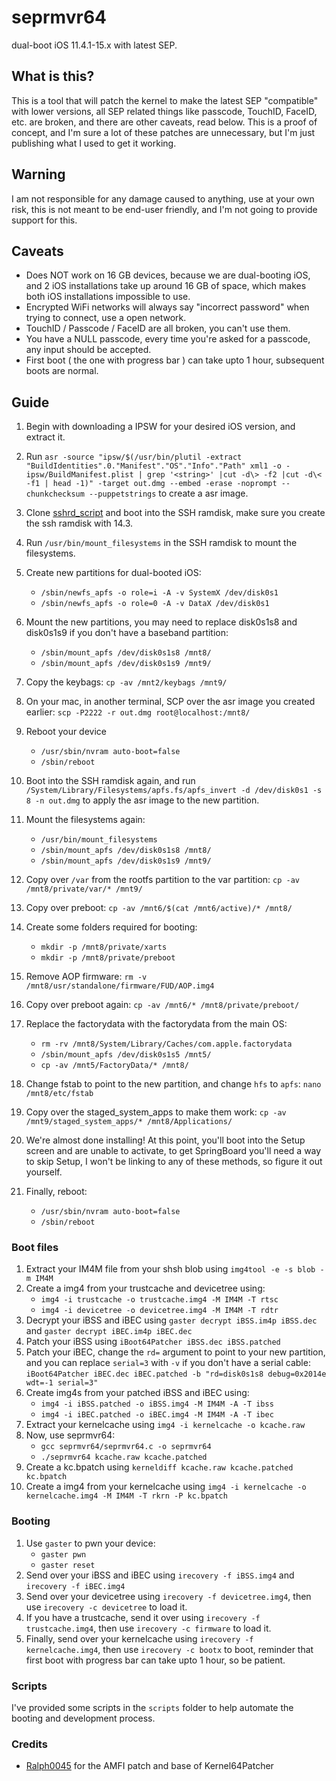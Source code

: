 # seprmvr64
dual-boot iOS 11.4.1-15.x with latest SEP.

## What is this?
This is a tool that will patch the kernel to make the latest SEP "compatible" with lower versions, all SEP related things like passcode, TouchID, FaceID, etc. are broken, and there are other caveats, read below. This is a proof of concept, and I'm sure a lot of these patches are unnecessary, but I'm just publishing what I used to get it working.

## Warning
I am not responsible for any damage caused to anything, use at your own risk, this is not meant to be end-user friendly, and I'm not going to provide support for this.

## Caveats
* Does NOT work on 16 GB devices, because we are dual-booting iOS, and 2 iOS installations take up around 16 GB of space, which makes both iOS installations impossible to use.
* Encrypted WiFi networks will always say "incorrect password" when trying to connect, use a open network.
* TouchID / Passcode / FaceID are all broken, you can't use them.
* You have a NULL passcode, every time you're asked for a passcode, any input should be accepted.
* First boot ( the one with progress bar ) can take upto 1 hour, subsequent boots are normal.

## Guide
1. Begin with downloading a IPSW for your desired iOS version, and extract it.
2. Run `asr -source "ipsw/$(/usr/bin/plutil -extract "BuildIdentities".0."Manifest"."OS"."Info"."Path" xml1 -o - ipsw/BuildManifest.plist | grep '<string>' |cut -d\> -f2 |cut -d\< -f1 | head -1)" -target out.dmg --embed -erase -noprompt --chunkchecksum --puppetstrings` to create a asr image.
3. Clone [sshrd_script](https://github.com/verygenericname/sshrd_script) and boot into the SSH ramdisk, make sure you create the ssh ramdisk with 14.3.
4. Run `/usr/bin/mount_filesystems` in the SSH ramdisk to mount the filesystems.
5. Create new partitions for dual-booted iOS:
    * `/sbin/newfs_apfs -o role=i -A -v SystemX /dev/disk0s1`
    * `/sbin/newfs_apfs -o role=0 -A -v DataX /dev/disk0s1`

6. Mount the new partitions, you may need to replace disk0s1s8 and disk0s1s9 if you don't have a baseband partition:
    * `/sbin/mount_apfs /dev/disk0s1s8 /mnt8/`
    * `/sbin/mount_apfs /dev/disk0s1s9 /mnt9/`

7. Copy the keybags: `cp -av /mnt2/keybags /mnt9/`
8. On your mac, in another terminal, SCP over the asr image you created earlier: `scp -P2222 -r out.dmg root@localhost:/mnt8/`
9. Reboot your device
    * `/usr/sbin/nvram auto-boot=false`
    * `/sbin/reboot`
10. Boot into the SSH ramdisk again, and run `/System/Library/Filesystems/apfs.fs/apfs_invert -d /dev/disk0s1 -s 8 -n out.dmg` to apply the asr image to the new partition.
11. Mount the filesystems again:
    * `/usr/bin/mount_filesystems`
    * `/sbin/mount_apfs /dev/disk0s1s8 /mnt8/`
    * `/sbin/mount_apfs /dev/disk0s1s9 /mnt9/`
12. Copy over `/var` from the rootfs partition to the var partition: `cp -av /mnt8/private/var/* /mnt9/`
13. Copy over preboot: `cp -av /mnt6/$(cat /mnt6/active)/* /mnt8/`
14. Create some folders required for booting:
    * `mkdir -p /mnt8/private/xarts`
    * `mkdir -p /mnt8/private/preboot`
15. Remove AOP firmware: `rm -v /mnt8/usr/standalone/firmware/FUD/AOP.img4`
16. Copy over preboot again: `cp -av /mnt6/* /mnt8/private/preboot/`
17. Replace the factorydata with the factorydata from the main OS:
    * `rm -rv /mnt8/System/Library/Caches/com.apple.factorydata`
    * `/sbin/mount_apfs /dev/disk0s1s5 /mnt5/`
    * `cp -av /mnt5/FactoryData/* /mnt8/`
18. Change fstab to point to the new partition, and change `hfs` to `apfs`: `nano /mnt8/etc/fstab`
19. Copy over the staged_system_apps to make them work: `cp -av /mnt9/staged_system_apps/* /mnt8/Applications/`
20. We're almost done installing! At this point, you'll boot into the Setup screen and are unable to activate, to get SpringBoard you'll need a way to skip Setup, I won't be linking to any of these methods, so figure it out yourself.
21. Finally, reboot:
    * `/usr/sbin/nvram auto-boot=false`
    * `/sbin/reboot`

### Boot files
1. Extract your IM4M file from your shsh blob using `img4tool -e -s blob -m IM4M`
2. Create a img4 from your trustcache and devicetree using:
    * `img4 -i trustcache -o trustcache.img4 -M IM4M -T rtsc`
    * `img4 -i devicetree -o devicetree.img4 -M IM4M -T rdtr`
3. Decrypt your iBSS and iBEC using `gaster decrypt iBSS.im4p iBSS.dec` and `gaster decrypt iBEC.im4p iBEC.dec`
4. Patch your iBSS using `iBoot64Patcher iBSS.dec iBSS.patched`
5. Patch your iBEC, change the `rd=` argument to point to your new partition, and you can replace `serial=3` with `-v` if you don't have a serial cable: `iBoot64Patcher iBEC.dec iBEC.patched -b "rd=disk0s1s8 debug=0x2014e wdt=-1 serial=3"`
6. Create img4s from your patched iBSS and iBEC using:
    * `img4 -i iBSS.patched -o iBSS.img4 -M IM4M -A -T ibss`
    * `img4 -i iBEC.patched -o iBEC.img4 -M IM4M -A -T ibec`
7. Extract your kernelcache using `img4 -i kernelcache -o kcache.raw`
8. Now, use seprmvr64:
    * `gcc seprmvr64/seprmvr64.c -o seprmvr64`
    * `./seprmvr64 kcache.raw kcache.patched`
9. Create a kc.bpatch using `kerneldiff kcache.raw kcache.patched kc.bpatch`
10. Create a img4 from your kernelcache using `img4 -i kernelcache -o kernelcache.img4 -M IM4M -T rkrn -P kc.bpatch`

### Booting
1. Use `gaster` to pwn your device:
    * `gaster pwn`
    * `gaster reset`
2. Send over your iBSS and iBEC using `irecovery -f iBSS.img4` and `irecovery -f iBEC.img4`
3. Send over your devicetree using `irecovery -f devicetree.img4`, then use `irecovery -c devicetree` to load it.
4. If you have a trustcache, send it over using `irecovery -f trustcache.img4`, then use `irecovery -c firmware` to load it.
5. Finally, send over your kernelcache using `irecovery -f kernelcache.img4`, then use `irecovery -c bootx` to boot, reminder that first boot with progress bar can take upto 1 hour, so be patient.

### Scripts
I've provided some scripts in the `scripts` folder to help automate the booting and development process.

### Credits
* [Ralph0045](https://github.com/Ralph0045/Kernel64Patcher/blob/master/Kernel64Patcher.c) for the AMFI patch and base of Kernel64Patcher
